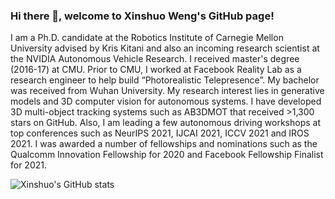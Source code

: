 ### Hi there 👋, welcome to Xinshuo Weng's GitHub page!

I am a Ph.D. candidate at the Robotics Institute of Carnegie Mellon University advised by Kris Kitani and also an incoming research scientist at the NVIDIA Autonomous Vehicle Research. I received master's degree (2016-17) at CMU. Prior to CMU, I worked at Facebook Reality Lab as a research engineer to help build “Photorealistic Telepresence”. My bachelor was received from Wuhan University. My research interest lies in generative models and 3D computer vision for autonomous systems. I have developed 3D multi-object tracking systems such as AB3DMOT that received >1,300 stars on GitHub. Also, I am leading a few autonomous driving workshops at top conferences such as NeurIPS 2021, IJCAI 2021, ICCV 2021 and IROS 2021. I was awarded a number of fellowships and nominations such as the Qualcomm Innovation Fellowship for 2020 and Facebook Fellowship Finalist for 2021.

<!--
**xinshuoweng/xinshuoweng** is a ✨ _special_ ✨ repository because its `README.md` (this file) appears on your GitHub profile.

Here are some ideas to get you started:

- 🔭 I’m currently working on ...
- 🌱 I’m currently learning ...
- 👯 I’m looking to collaborate on ...
- 🤔 I’m looking for help with ...
- 💬 Ask me about ...
- 📫 How to reach me: ...
- 😄 Pronouns: ...
- ⚡ Fun fact: ...
-->

![Xinshuo's GitHub stats](https://github-readme-stats.vercel.app/api?username=xinshuoweng&count_private=true&show_icons=true&theme=dracula)

<!-- ![Top Langs](https://github-readme-stats.vercel.app/api/top-langs/?username=xinshuoweng&layout=compact) -->
